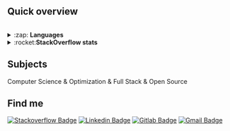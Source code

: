 ## Quick overview
<p style="display:flex;">
<!-- <details style="display:block;">
    <summary>:penguin:<strong>Github stats </strong></summary>
   <img align="center" style="width: 100%" src="https://github-readme-stats-custom.vercel.app/api?username=Math-O5&show_icons=true&theme=radical&hide_rank=false"></img> 
</details> -->


<!--     
<details>
    <br>
    <ul>
        <li>Microservices and Event-Driven</li>
        <li>
            <p>OS&Server</p>
             <img src="https://img.shields.io/badge/tools-os%20linux-blue"/>
             <img src="https://img.shields.io/badge/shell-bash-blueviolet"/>
        </li>
        <li>
            <p>Storage</p>
             <img src="https://img.shields.io/badge/cloud-Amazon-orange"/>
            <img src="https://img.shields.io/badge/tools%20-PostgresSQL-yellowgreen"/>
            <img src="https://img.shields.io/badge/tools%20-Mongoose-yellowgreen"/>
        </li>
        <li>
            <p>Frameworks</p>
            <img src="https://img.shields.io/badge/framework-angular-red"/>
            <img src="https://img.shields.io/badge/framework-react-blue"/>
            <img src="https://img.shields.io/badge/framework-vue-green"/>
            <img src="https://img.shields.io/badge/framework-ruby_on_rails-violet"/>  
        </li>
    </ul> 
</details> 
-->
<details>
    <summary>:zap: <strong>Languages </strong></summary>
    <img align="center" style="width: 49%" src="https://github-readme-stats.vercel.app/api/top-langs/?username=Math-O5&langs_count=6&hide=css,scss,html,c%23,jupyter%20notebook&theme=classic"></img> 
    <img src="https://api.githubtrends.io/user/svg/Math-O5/langs?time_range=one_year&use_percent=True&theme=classic"><img>
</details>
<!--         <ul>
        <li>
            <p>Most used</p>
                <img src="https://img.shields.io/badge/Go%20-%2300599C.svg?&style=for-the-badge&ogoColor=white"/>
                <img src="https://img.shields.io/badge/c++%20-%2300599C.svg?&style=for-the-badge&logo=c%2B%2B&ogoColor=white"/>
                <img src="https://img.shields.io/badge/typescript%20-%23007ACC.svg?&style=for-the-badge&logo=typescript&logoColor=white"/>
                <img src="https://img.shields.io/badge/python%20-%2314354C.svg?&style=for-the-badge&logo=python&logoColor=white"/>
                <img src="https://img.shields.io/badge/javascript%20-%23323330.svg?&style=for-the-badge&logo=javascript&logoColor=%23F7DF1E"/>
                <img src="https://img.shields.io/badge/c%20-%2300599C.svg?&style=for-the-badge&logo=c&logoColor=white"/>
                <img src="https://img.shields.io/badge/node.js%20-%2343853D.svg?&style=for-the-badge&logo=node.js&logoColor=white"/>
        <li>
            <p>Know/low used</p>
                <img src="https://img.shields.io/badge/c%23%20-%23239120.svg?&style=for-the-badge&logo=c-sharp&logoColor=white"/>
                <img src="https://img.shields.io/badge/ruby%20-%23323330.svg?&style=for-the-badge&logo=ruby&logoColor=blueviolet"/>
                <img src="https://img.shields.io/badge/java%20-%ff0000.svg?&style=for-the-badge&logo=java&logoColor=white&color=red"/>
        </li>
    </ul> -->
  
</details>
<details>
  <summary>:rocket:<strong>StackOverflow stats </strong></summary>
  <img align="center" src="https://github-readme-stats-custom.vercel.app/api/stack/?ids=13593380&show_icons=true&theme=stack"></img>  
</details>
</p>
          
 ## Subjects
Computer Science & Optimization & Full Stack & Open Source

## Find me 
[![Stackoverflow Badge](https://img.shields.io/badge/-Stackoverflow-red?style=flat-square&logo=Stackoverflow&logoColor=white&logoSize=large&link=https://stackoverflow.com/users/13593380/math-o5?tab=profile)](https://stackoverflow.com/users/13593380/math-o5?tab=profile)
[![Linkedin Badge](https://img.shields.io/badge/-LinkedIn-blue?style=flat-square&logo=Linkedin&logoColor=white&link=https://www.linkedin.com/in/mathias-fernandes-b376b61a5/)](https://www.linkedin.com/in/mathias-fernandes-b376b61a5/)
[![Gitlab Badge](https://img.shields.io/badge/-Gitlab-purple?style=flat-square&logo=Gitlab&logoColor=white&link=https://gitlab.com/math-o5)](https://gitlab.com/math-o5)
[![Gmail Badge](https://img.shields.io/badge/-Gmail-c14438?style=flat-square&logo=Gmail&logoColor=white&link=mailto:mathfernandes@usp.br)](mailto:mathfernandes@usp.br)

<!-- ![Anurag's github stats](https://github-readme-stats.vercel.app/api?username=Math-O5&show_icons=true&theme=cobalt&hide_rank=false)
